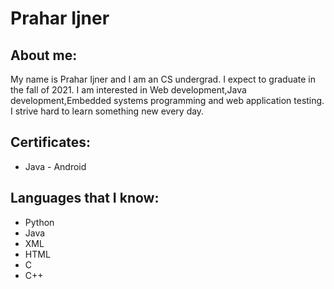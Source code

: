 # Prahar Ijner
## About me:

My name is Prahar Ijner and I am an CS undergrad. I expect to graduate in the fall of 2021.
I am interested in Web development,Java development,Embedded systems programming and web application testing.
I strive hard to learn something new every day.

## Certificates:
- Java - Android
## Languages that I know:
- Python
- Java
- XML
- HTML
- C
- C++
